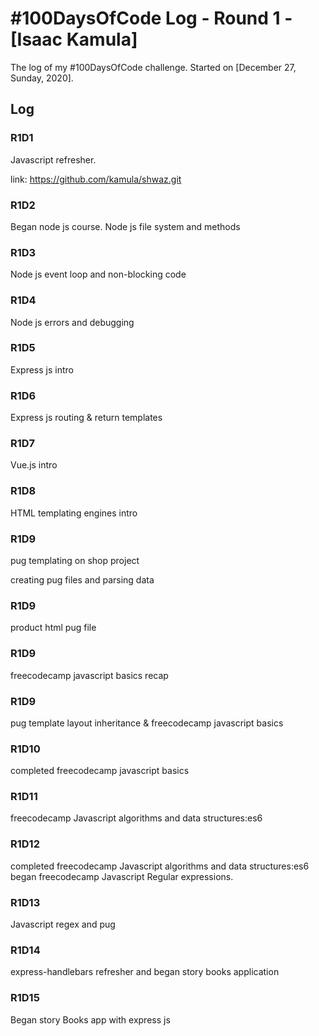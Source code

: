 # #100DaysOfCode Log - Round 1 - [Isaac Kamula]

The log of my #100DaysOfCode challenge. Started on [December 27, Sunday, 2020].

## Log

### R1D1 
Javascript refresher.

link: https://github.com/kamula/shwaz.git

### R1D2
Began node js course. Node js file system and methods

### R1D3
Node js event loop and non-blocking code

### R1D4
Node js errors and debugging 

### R1D5
Express js intro

### R1D6
Express js routing  & return templates

### R1D7
Vue.js intro

### R1D8

HTML templating engines intro

### R1D9

pug templating on shop project

creating pug files and parsing data


### R1D9

product html pug file


### R1D9

freecodecamp javascript basics recap

### R1D9

pug template layout inheritance & freecodecamp javascript basics


### R1D10

completed freecodecamp javascript basics

### R1D11
freecodecamp Javascript algorithms and data structures:es6

### R1D12
completed freecodecamp Javascript algorithms and data structures:es6
began freecodecamp Javascript Regular expressions.



### R1D13
Javascript regex and pug


### R1D14
express-handlebars refresher and began story books application

### R1D15
Began story Books app with express js

